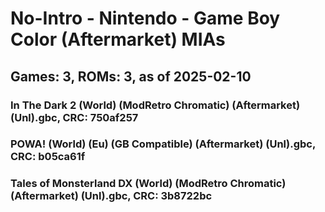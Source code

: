 # No-Intro - Nintendo - Game Boy Color (Aftermarket) MIAs
## Games: 3, ROMs: 3, as of 2025-02-10

### In The Dark 2 (World) (ModRetro Chromatic) (Aftermarket) (Unl).gbc, CRC: 750af257
### POWA! (World) (Eu) (GB Compatible) (Aftermarket) (Unl).gbc, CRC: b05ca61f
### Tales of Monsterland DX (World) (ModRetro Chromatic) (Aftermarket) (Unl).gbc, CRC: 3b8722bc
